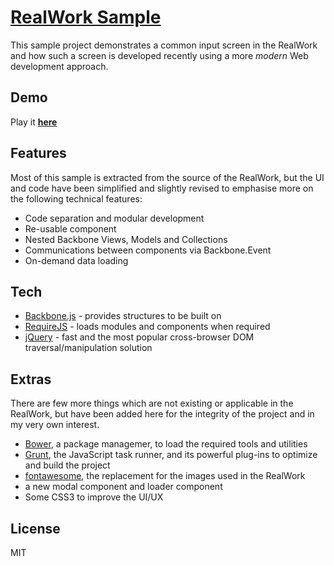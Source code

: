 [RealWork Sample](http://codeboyim.github.io/rws/)
===============

This sample project demonstrates a common input screen in the RealWork and how such a screen is developed recently using a more *modern* Web development approach.

Demo
----

Play it [**here**](http://codeboyim.github.io/rws/)


Features
----

Most of this sample is extracted from the source of the RealWork, but the UI and code have been simplified and slightly revised to emphasise more on the following technical features:

- Code separation and modular development
- Re-usable component
- Nested Backbone Views, Models and Collections
- Communications between components via Backbone.Event
- On-demand data loading

Tech
---

- [Backbone.js] - provides structures to be built on
- [RequireJS] - loads modules and components when required
- [jQuery] - fast and the most popular cross-browser DOM traversal/manipulation solution


Extras
----

There are few more things which are not existing or applicable in the RealWork, but have been added here for the integrity of the project and in my very own interest.

- [Bower], a package managemer, to load the required tools and utilities
- [Grunt], the JavaScript task runner, and its powerful plug-ins to optimize and build the project
- [fontawesome], the replacement for the images used in the RealWork
- a new modal component and loader component
- Some CSS3 to improve the UI/UX




License
----

MIT

[Backbone.js]:http://backbonejs.org/
[RequireJS]:http://requirejs.org/
[jQuery]:http://jquery.com
[Bower]:http://bower.io/
[Grunt]:http://gruntjs.com/
[fontawesome]:http://fortawesome.github.io/Font-Awesome/
